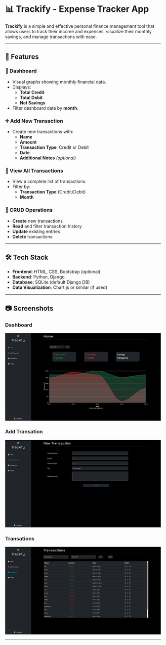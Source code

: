 # 📊 Trackify - Expense Tracker App

**Trackify** is a simple and effective personal finance management tool that allows users to track their income and expenses, visualize their monthly savings, and manage transactions with ease.

---

## 🚀 Features

### 🧮 Dashboard
- Visual graphs showing monthly financial data.
- Displays:
  - **Total Credit**
  - **Total Debit**
  - **Net Savings**
- Filter dashboard data by **month**.

### ➕ Add New Transaction
- Create new transactions with:
  - **Name**
  - **Amount**
  - **Transaction Type**: Credit or Debit
  - **Date**
  - **Additional Notes** *(optional)*

### 📂 View All Transactions
- View a complete list of transactions.
- Filter by:
  - **Transaction Type** (Credit/Debit)
  - **Month**

### 🔄 CRUD Operations
- **Create** new transactions
- **Read** and filter transaction history
- **Update** existing entries
- **Delete** transactions

---

## 🛠️ Tech Stack

- **Frontend**: HTML, CSS, Bootstrap (optional)
- **Backend**: Python, Django
- **Database**: SQLite (default Django DB)
- **Data Visualization**: Chart.js or similar (if used)

---

## 📷 Screenshots

### Dashboard
![Home Page](screenshots/dashboard.png)

### Add Transation
![Movie Details](screenshots/addtransaction.png)

### Transations
![Add Review](screenshots/transactions.png)

---


